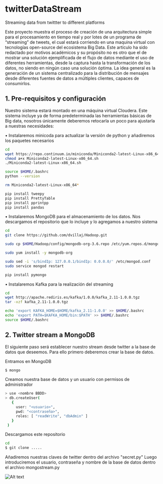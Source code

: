 # twitterDataStream
Streaming data from twittter to different platforms

Este proyecto muestra el proceso de creación de una arquitectura simple para el procesamiento en tiempo real y por lotes de un programa de “streaming” de tweets, el cual estará corriendo en una maquina virtual con tecnologías open-source del ecosistema Big Data.
Este artículo ha sido redactado por motivos académicos y su propósito no es otro que el de mostrar una solución ejemplificada de el flujo de datos mediante el uso de diferentes herramientas, desde la captura hasta la transformación de los datos, no siendo en ningún caso una solución óptima.
La idea general es la generación de un sistema centralizado para la distribución de mensajes desde diferentes fuentes de datos a múltiples clientes, capaces de consumirlos.

## 1.	Pre-requisitos y configuración

Nuestro sistema estará montado en una máquina virtual Cloudera. Este sistema incluye ya de forma predeterminada las herramientas básicas de Big data, nosotros únicamente deberemos retocarla un poco para ajustarla a nuestras necesidades:

•	Instalaremos minicoda para actualizar la versión de python y añadiremos los paquetes necesarios

```bash
cd
wget https://repo.continuum.io/miniconda/Miniconda2-latest-Linux-x86_64.sh
chmod a+x Miniconda2-latest-Linux-x86_64.sh
./Miniconda2-latest-Linux-x86_64.sh

source $HOME/.bashrc
python --version

rm Miniconda2-latest-Linux-x86_64*

pip install tweepy
pip install PrettyTable
pip install pprintpp
pip install pandas

```

•	Instalaremos MongoDB para el almacenamiento de los datos. Nos descargamos el repositorio que lo incluye y lo agregamos a nuestro sistema

```bash
cd
git clone https://github.com/dvillaj/Hadoop.git

sudo cp $HOME/Hadoop/config/mongodb-org-3.6.repo /etc/yum.repos.d/mongodb-org-3.6.repo

sudo yum install -y mongodb-org

sudo sed -i 's/bindIp: 127.0.0.1/bindIp: 0.0.0.0/' /etc/mongod.conf
sudo service mongod restart

pip install pymongo
```

•	Instalaremos Kafka para la realización del streaming

```bash
cd
wget http://apache.rediris.es/kafka/1.0.0/kafka_2.11-1.0.0.tgz
tar -xzf kafka_2.11-1.0.0.tgz

echo 'export KAFKA_HOME=$HOME/kafka_2.11-1.0.0' >> $HOME/.bashrc
echo 'export PATH=$KAFKA_HOME/bin:$PATH' >> $HOME/.bashrc
source $HOME/.bashrc
```

## 2. Twitter stream a MongoDB

El siguiente paso será establecer nuestro stream desde twitter a la base de datos que deseemos. Para ello primero deberemos crear la base de datos.

Entramos en MongoDB

```bash
$ mongo
```

Creamos nuestra base de datos y un usuario con permisos de administrador 

```bash
> use <nombre BBDD>
> db.createUser(
   {
     user: "<usuario>",
     pwd: "<contraseña>",
     roles: [ "readWrite", "dbAdmin" ]
   }
 )

```

Descargamos este repositorio

```bash
cd
$ git clone .....

```

Añadiremos nuestras claves de twitter dentro del archivo "secret.py" Luego introduciremos el usuario, contraseña y nombre de la base de datos dentro el archivo mongostream.py

![Alt text](alejandroferrandis/twitterDataStream/blob/master/Images/imagen1.png?raw=true "Title")



